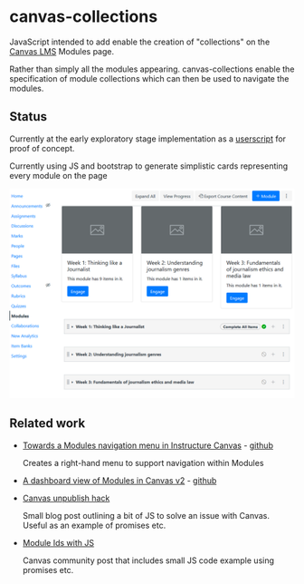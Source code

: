 # canvas-collections

JavaScript intended to add enable the creation of "collections" on the [Canvas LMS](https://www.instructure.com/en-au/canvas) Modules page.

Rather than simply all the modules appearing. canvas-collections enable the specification of module collections which can then be used to navigate the modules.

## Status

Currently at the early exploratory stage implementation as a [userscript](https://en.wikipedia.org/wiki/Userscript) for proof of concept.

Currently using JS and bootstrap to generate simplistic cards representing every module on the page

![Current example](./docs/cards.png?raw=true)

## Related work

- [Towards a Modules navigation menu in Instructure Canvas](https://learntech.medsci.ox.ac.uk/wordpress-blog/towards-a-navigation-menu-in-instructure-canvas/) - [github](https://gist.github.com/theotherdy/7983b4d64a2f376ee140673926ca5c07#file-ou-canvas-menu-demo-js)

    Creates a right-hand menu to support navigation within Modules
- [A dashboard view of Modules in Canvas v2](https://learntech.medsci.ox.ac.uk/wordpress-blog/a-dashboard-view-of-modules-in-canvas-v2/) - [github](https://github.com/msdlt/canvas-module-tiles/blob/master/canvas-module-tiles.js)
- [Canvas unpublish hack](https://daveeargle.com/2019/10/25/canvas-unpublish-hack/)

    Small blog post outlining a bit of JS to solve an issue with Canvas. Useful as an example of promises etc.
- [Module Ids with JS](https://community.canvaslms.com/t5/Canvas-Question-Forum/Module-ID-s-using-javascript/td-p/224060)

    Canvas community post that includes small JS code example using promises etc.
